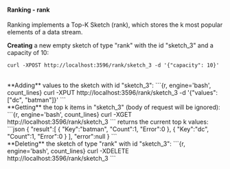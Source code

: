 #### Ranking - rank
Ranking implements a Top-K Sketch (rank), which stores the k most popular elements of a data stream.

**Creating** a new empty sketch of type "rank" with the id "sketch_3" and a capacity of 10:
```{r, engine='bash', count_lines}
curl -XPOST http://localhost:3596/rank/sketch_3 -d '{"capacity": 10}'
```
<br>
**Adding** values to the sketch with id "sketch_3":
```{r, engine='bash', count_lines}
curl -XPUT http://localhost:3596/rank/sketch_3 -d '{"values": ["dc", "batman"]}'
```
<br>
**Getting** the top k items in "sketch_3" (body of request will be ignored):
```{r, engine='bash', count_lines}
curl -XGET http://localhost:3596/rank/sketch_3
```
returns the current top k values:
```json
{
  "result":[
    {
      "Key":"batman",
      "Count":1,
      "Error":0
    },
    {
      "Key":"dc",
      "Count":1,
      "Error":0
    }
  ],
  "error":null
}
```
<br>
**Deleting** the sketch of type "rank" with id "sketch_3":
```{r, engine='bash', count_lines}
curl -XDELETE http://localhost:3596/rank/sketch_3
```
